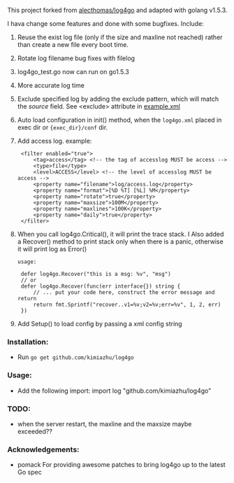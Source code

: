 This project forked from [alecthomas/log4go](http://github.com/alecthomas/log4go) and adapted with golang v1.5.3.

I hava change some features and done with some bugfixes. Include:

1. Reuse the exist log file (only if the size and maxline not reached) rather than create a new file every boot time.

2. Rotate log filename bug fixes with filelog

3. log4go_test.go now can run on go1.5.3

4. More accurate log time

5. Exclude specified log by adding the exclude pattern, which will match the *source* field. See &lt;exclude&gt; attribute in [example.xml](https://github.com/kimiazhu/log4go/blob/master/example.xml)

6. Auto load configuration in init() method, when the `log4go.xml` placed in exec dir or `{exec_dir}/conf` dir.

7. Add access log. example:

		<filter enabled="true">
			<tag>access</tag> <!-- the tag of accesslog MUST be access -->
			<type>file</type>
			<level>ACCESS</level> <!-- the level of accesslog MUST be access -->
			<property name="filename">log/access.log</property>
			<property name="format">[%D %T] [%L] %M</property>
			<property name="rotate">true</property>
			<property name="maxsize">100M</property>
			<property name="maxlines">100K</property>
			<property name="daily">true</property>
		</filter>

8. When you call log4go.Critical(), it will print the trace stack. I Also added a Recover() method to print stack only when there is a panic, otherwise it will print log as Error()

	`usage:`
	
		defer log4go.Recover("this is a msg: %v", "msg")
		// or
		defer log4go.Recover(func(err interface{}) string {
            // ... put your code here, construct the error message and return
            return fmt.Sprintf("recover..v1=%v;v2=%v;err=%v", 1, 2, err)
        })

9. Add Setup() to load config by passing a xml config string

### Installation:
- Run `go get github.com/kimiazhu/log4go`

### Usage:
- Add the following import:
import log "github.com/kimiazhu/log4go"

### TODO:
- when the server restart, the maxline and the maxsize maybe exceeded??

### Acknowledgements:
- pomack
  For providing awesome patches to bring log4go up to the latest Go spec
